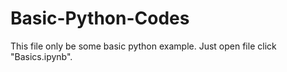 # Basic-Python-Codes
This file only be some basic python example.
Just open file click "Basics.ipynb".
